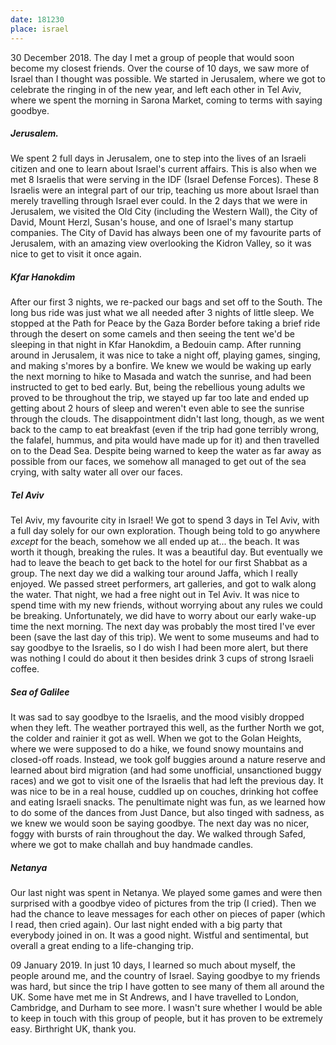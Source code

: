 ```yaml
---
date: 181230
place: israel
---
```


30 December 2018. The day I met a group of people that would soon become my closest friends. Over the course of 10 days, we saw more of Israel than I thought was possible. We started in Jerusalem, where we got to celebrate the ringing in of the new year, and left each other in Tel Aviv, where we spent the morning in Sarona Market, coming to terms with saying goodbye.

##### Jerusalem.
We spent 2 full days in Jerusalem, one to step into the lives of an Israeli citizen and one to learn about Israel's current affairs. This is also when we met 8 Israelis that were serving in the IDF (Israel Defense Forces). These 8 Israelis were an integral part of our trip, teaching us more about Israel than merely travelling through Israel ever could. In the 2 days that we were in Jerusalem, we visited the Old City (including the Western Wall), the City of David, Mount Herzl, Susan's house, and one of Israel's many startup companies. The City of David has always been one of my favourite parts of Jerusalem, with an amazing view overlooking the Kidron Valley, so it was nice to get to visit it once again.

##### Kfar Hanokdim
After our first 3 nights, we re-packed our bags and set off to the South. The long bus ride was just what we all needed after 3 nights of little sleep. We stopped at the Path for Peace by the Gaza Border before taking a brief ride through the desert on some camels and then seeing the tent we'd be sleeping in that night in Kfar Hanokdim, a Bedouin camp. After running around in Jerusalem, it was nice to take a night off, playing games, singing, and making s'mores by a bonfire. We knew we would be waking up early the next morning to hike to Masada and watch the sunrise, and had been instructed to get to bed early. But, being the rebellious young adults we proved to be throughout the trip, we stayed up far too late and ended up getting about 2 hours of sleep and weren't even able to see the sunrise through the clouds. The disappointment didn't last long, though, as we went back to the camp to eat breakfast (even if the trip had gone terribly wrong, the falafel, hummus, and pita would have made up for it) and then travelled on to the Dead Sea. Despite being warned to keep the water as far away as possible from our faces, we somehow all managed to get out of the sea crying, with salty water all over our faces.

##### Tel Aviv
Tel Aviv, my favourite city in Israel! We got to spend 3 days in Tel Aviv, with a full day solely for our own exploration. Though being told to go anywhere *except* for the beach, somehow we all ended up at... the beach. It was worth it though, breaking the rules. It was a beautiful day. But eventually we had to leave the beach to get back to the hotel for our first Shabbat as a group. The next day we did a walking tour around Jaffa, which I really enjoyed. We passed street performers, art galleries, and got to walk along the water. That night, we had a free night out in Tel Aviv. It was nice to spend time with my new friends, without worrying about any rules we could be breaking. Unfortunately, we did have to worry about our early wake-up time the next morning. The next day was probably the most tired I've ever been (save the last day of this trip). We went to some museums and had to say goodbye to the Israelis, so I do wish I had been more alert, but there was nothing I could do about it then besides drink 3 cups of strong Israeli coffee.

##### Sea of Galilee
It was sad to say goodbye to the Israelis, and the mood visibly dropped when they left. The weather portrayed this well, as the further North we got, the colder and rainier it got as well. When we got to the Golan Heights, where we were supposed to do a hike, we found snowy mountains and closed-off roads. Instead, we took golf buggies around a nature reserve and learned about bird migration (and had some unofficial, unsanctioned buggy races) and we got to visit one of the Israelis that had left the previous day. It was nice to be in a real house, cuddled up on couches, drinking hot coffee and eating Israeli snacks. The penultimate night was fun, as we learned how to do some of the dances from Just Dance, but also tinged with sadness, as we knew we would soon be saying goodbye. The next day was no nicer, foggy with bursts of rain throughout the day. We walked through Safed, where we got to make challah and buy handmade candles.

##### Netanya
Our last night was spent in Netanya. We played some games and were then surprised with a goodbye video of pictures from the trip (I cried). Then we had the chance to leave messages for each other on pieces of paper (which I read, then cried again). Our last night ended with a big party that everybody joined in on. It was a good night. Wistful and sentimental, but overall a great ending to a life-changing trip.

09 January 2019. In just 10 days, I learned so much about myself, the people around me, and the country of Israel. Saying goodbye to my friends was hard, but since the trip I have gotten to see many of them all around the UK. Some have met me in St Andrews, and I have travelled to London, Cambridge, and Durham to see more. I wasn't sure whether I would be able to keep in touch with this group of people, but it has proven to be extremely easy. Birthright UK, thank you.
